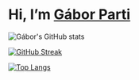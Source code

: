 # Hi, I’m [Gábor Parti](https://partigabor.github.io/)
 
![Gábor's GitHub stats](https://github-readme-stats.vercel.app/api?username=partigabor&show_icons=true&theme=solarized-dark&card_width=400)

[![GitHub Streak](https://streak-stats.demolab.com/?user=partigabor&theme=solarized-dark&card_width=400)](https://git.io/streak-stats)

[![Top Langs](https://github-readme-stats.vercel.app/api/top-langs/?username=partigabor&layout=donut&theme=solarized-dark&card_width=250&exclude_repo=&hide=makefile&size_weight=0&count_weight=1)](https://github.com/anuraghazra/github-readme-stats) 

<!---jupyter%20notebook-->

<!-- *** -->

<!---
partigabor/partigabor is a ✨ special ✨ repository because its `README.md` (this file) appears on your GitHub profile.
You can click the Preview link to take a look at your changes.
--->
